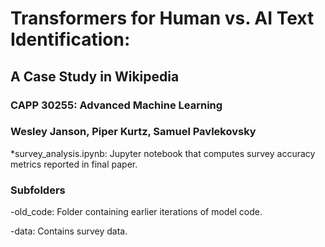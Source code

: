 # Transformers for Human vs. AI Text Identification:
## A Case Study in Wikipedia
### CAPP 30255: Advanced Machine Learning
### Wesley Janson, Piper Kurtz, Samuel Pavlekovsky




*survey_analysis.ipynb: Jupyter notebook that computes survey accuracy metrics reported in final paper.


### Subfolders
-old_code: Folder containing earlier iterations of model code.

-data: Contains survey data.



